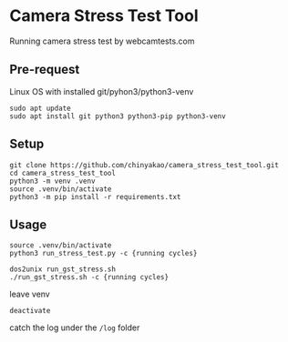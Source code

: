 # Camera Stress Test Tool
Running camera stress test by webcamtests.com

## Pre-request
Linux OS with installed git/pyhon3/python3-venv
  ```
  sudo apt update
  sudo apt install git python3 python3-pip python3-venv
  ```

## Setup
```
git clone https://github.com/chinyakao/camera_stress_test_tool.git
cd camera_stress_test_tool
python3 -m venv .venv
source .venv/bin/activate
python3 -m pip install -r requirements.txt
```

## Usage
```
source .venv/bin/activate
python3 run_stress_test.py -c {running cycles}

dos2unix run_gst_stress.sh
./run_gst_stress.sh -c {running cycles}
```

leave venv
```
deactivate
```

catch the log under the `/log` folder
